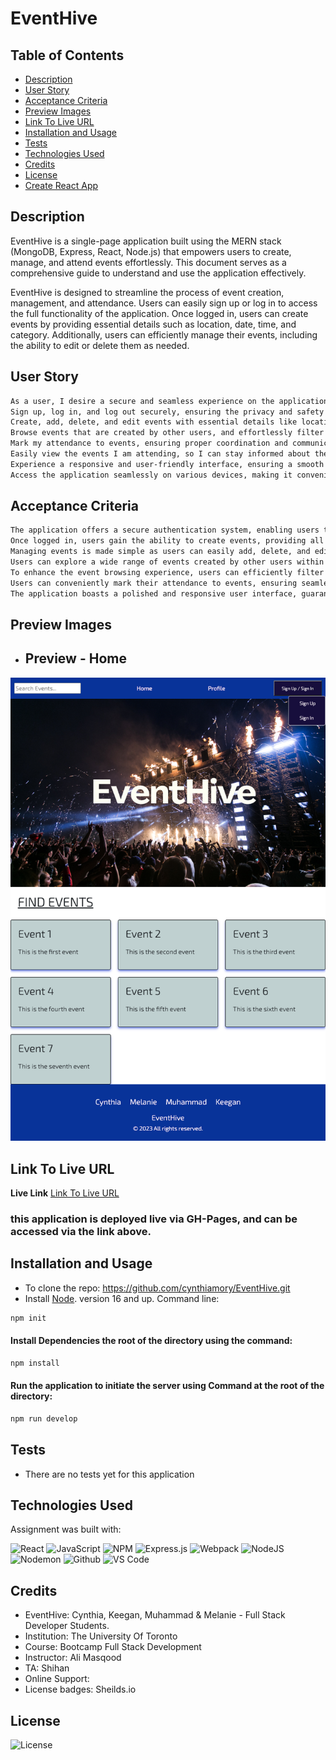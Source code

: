 # EventHive

## Table of Contents

- [Description](#description)
- [User Story](#user-story)
- [Acceptance Criteria](#acceptance-criteria)
- [Preview Images](#preview-images) 
- [Link To Live URL](#link-to-live-url)
- [Installation and Usage](#installation-and-usage)
- [Tests](#tests)
- [Technologies Used](#technologies-used)
- [Credits](#credits)
- [License](#license)
- [Create React App](#create-react-app)

## Description

EventHive is a single-page application built using the MERN stack (MongoDB, Express, React, Node.js) that empowers users to create, manage, and attend events effortlessly. This document serves as a comprehensive guide to understand and use the application effectively.

EventHive is designed to streamline the process of event creation, management, and attendance. Users can easily sign up or log in to access the full functionality of the application. Once logged in, users can create events by providing essential details such as location, date, time, and category. Additionally, users can efficiently manage their events, including the ability to edit or delete them as needed.

## User Story

```md
As a user, I desire a secure and seamless experience on the application. I want the ability to:
Sign up, log in, and log out securely, ensuring the privacy and safety of my account information.
Create, add, delete, and edit events with essential details like location, date, time, and category, allowing me to manage my events effectively.
Browse events that are created by other users, and effortlessly filter them based on location, date, time, and category, to discover events that match my preferences.
Mark my attendance to events, ensuring proper coordination and communication with event organizers.
Easily view the events I am attending, so I can stay informed about the events I have committed to.
Experience a responsive and user-friendly interface, ensuring a smooth and enjoyable experience across different devices and screen sizes.
Access the application seamlessly on various devices, making it convenient to use on my preferred technology.
```

## Acceptance Criteria

```md
The application offers a secure authentication system, enabling users to sign up, log in, and log out with confidence.
Once logged in, users gain the ability to create events, providing all necessary details such as location, date, time, and category.
Managing events is made simple as users can easily add, delete, and edit their event listings.
Users can explore a wide range of events created by other users within the application.
To enhance the event browsing experience, users can efficiently filter events based on location, date, time, and category.
Users can conveniently mark their attendance to events, ensuring seamless planning and coordination.
The application boasts a polished and responsive user interface, guaranteeing an enjoyable and intuitive experience across various devices and screen sizes.
```

## Preview Images
- ## Preview - Home
![Preview Image](./client/src/assets/images/screencapture-localhost-3000-2023-08-17-17_14_31.png)

## Link To Live URL

**Live Link** [Link To Live URL](https://eventhive-d385699de8e6.herokuapp.com/) 
### this application is deployed live via GH-Pages, and can be accessed via the link above.

## Installation and Usage
- To clone the repo: https://github.com/cynthiamory/EventHive.git
- Install [Node](https://nodejs.org/en). version 16 and up. Command line: 
```bash
npm init
```
#### Install Dependencies the root of the directory using the command:
```bash
npm install
```
#### Run the application to initiate the server using Command at the root of the directory: 
```bash
npm run develop
```

## Tests
- There are no tests yet for this application

## Technologies Used
Assignment was built with:

![React](https://img.shields.io/badge/react-%2320232a.svg?style=for-the-badge&logo=react&logoColor=%2361DAFB)
![JavaScript](https://img.shields.io/badge/javascript-%23323330.svg?style=for-the-badge&logo=javascript&logoColor=%23F7DF1E)
![NPM](https://img.shields.io/badge/NPM-%23CB3837.svg?style=for-the-badge&logo=npm&logoColor=white)
![Express.js](https://img.shields.io/badge/express.js-%23404d59.svg?style=for-the-badge&logo=express&logoColor=%2361DAFB)
![Webpack](https://img.shields.io/badge/webpack-%238DD6F9.svg?style=for-the-badge&logo=webpack&logoColor=black)
![NodeJS](https://img.shields.io/badge/node.js-6DA55F?style=for-the-badge&logo=node.js&logoColor=white)
![Nodemon](https://img.shields.io/badge/NODEMON-%23323330.svg?style=for-the-badge&logo=nodemon&logoColor=%BBDEAD)
![Github](https://img.shields.io/badge/github-grey?style=for-the-badge&logo=github&logoColor=##181717)
![VS Code](https://img.shields.io/badge/visualstudiocode-black?style=for-the-badge&logo=visualstudiocode&logoColor=#007ACC)

## Credits
- EventHive: Cynthia, Keegan, Muhammad & Melanie - Full Stack Developer Students.
- Institution: The University Of Toronto
- Course: Bootcamp Full Stack Development
- Instructor: Ali Masqood 
- TA: Shihan 
- Online Support: 
- License badges: Sheilds.io

## License

![License](https://img.shields.io/badge/License-MIT-9cf.svg)



